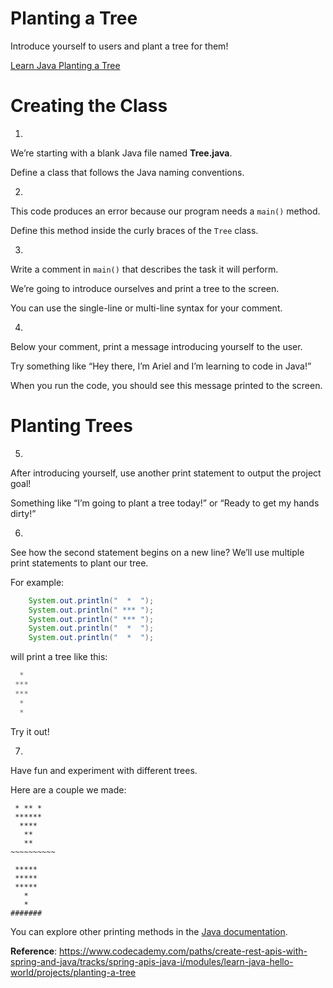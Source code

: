 # Planting a Tree

Introduce yourself to users and plant a tree for them!

[Learn Java Planting a Tree](https://www.youtube.com/watch?v=_PSdYsRjP8c)

# Creating the Class

1.

We’re starting with a blank Java file named **Tree.java**.

Define a class that follows the Java naming conventions.




2.

This code produces an error because our program needs a `main()` method.

Define this method inside the curly braces of the `Tree` class.




3.

Write a comment in `main()` that describes the task it will perform.

We’re going to introduce ourselves and print a tree to the screen.

You can use the single-line or multi-line syntax for your comment.




4.

Below your comment, print a message introducing yourself to the user.

Try something like “Hey there, I’m Ariel and I’m learning to code in
Java!”

When you run the code, you should see this message printed to the
screen.




# Planting Trees

5.

After introducing yourself, use another print statement to output the
project goal!

Something like “I’m going to plant a tree today!” or “Ready to get my
hands dirty!”

6.

See how the second statement begins on a new line? We’ll use multiple
print statements to plant our tree.

For example:

``` java
    System.out.println("  *  ");
    System.out.println(" *** ");
    System.out.println(" *** ");
    System.out.println("  *  ");
    System.out.println("  *  ");   
```

will print a tree like this:

``` java
  *  
 *** 
 *** 
  *  
  *  
```

Try it out!

7.

Have fun and experiment with different trees.

Here are a couple we made:

```
 * ** * 
 ****** 
  ****  
   **   
   **   
~~~~~~~~~~
```

```
 ***** 
 ***** 
 ***** 
   *   
   *   
#######
```

You can explore other printing methods in the <a
href="https://docs.oracle.com/javase/8/docs/api/java/lang/System.html#out"
class="e14vpv2g1 gamut-xro1w8-ResetElement-Anchor-AnchorBase e1bhhzie0"
target="_blank" rel="noopener">Java documentation</a>.

**Reference**: https://www.codecademy.com/paths/create-rest-apis-with-spring-and-java/tracks/spring-apis-java-i/modules/learn-java-hello-world/projects/planting-a-tree
